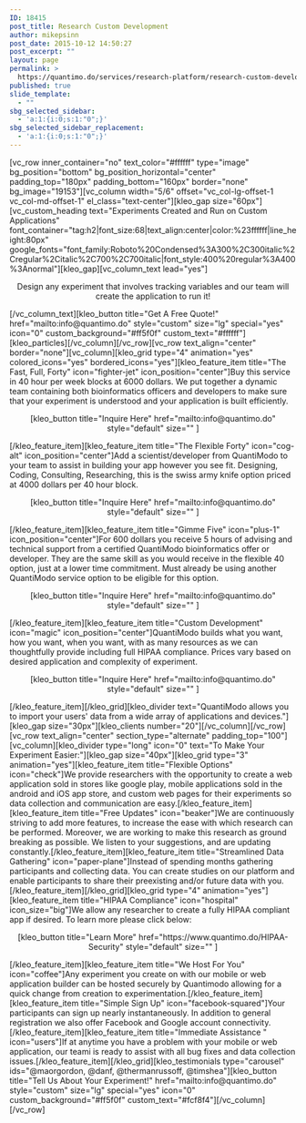 ```yaml
---
ID: 18415
post_title: Research Custom Development
author: mikepsinn
post_date: 2015-10-12 14:50:27
post_excerpt: ""
layout: page
permalink: >
  https://quantimo.do/services/research-platform/research-custom-development/
published: true
slide_template:
  - ""
sbg_selected_sidebar:
  - 'a:1:{i:0;s:1:"0";}'
sbg_selected_sidebar_replacement:
  - 'a:1:{i:0;s:1:"0";}'
---
```

[vc_row inner_container="no" text_color="#ffffff" type="image" bg_position="bottom" bg_position_horizontal="center" padding_top="180px" padding_bottom="160px" border="none" bg_image="19153"][vc_column width="5/6" offset="vc_col-lg-offset-1 vc_col-md-offset-1" el_class="text-center"][kleo_gap size="60px"][vc_custom_heading text="Experiments Created and Run on Custom Applications" font_container="tag:h2|font_size:68|text_align:center|color:%23ffffff|line_height:80px" google_fonts="font_family:Roboto%20Condensed%3A300%2C300italic%2Cregular%2Citalic%2C700%2C700italic|font_style:400%20regular%3A400%3Anormal"][kleo_gap][vc_column_text lead="yes"]
<p style="text-align: center;">Design any experiment that involves tracking variables and our team will create the application to run it!</p>
[/vc_column_text][kleo_button title="Get A Free Quote!" href="mailto:info@quantimo.do" style="custom" size="lg" special="yes" icon="0" custom_background="#ff5f0f" custom_text="#ffffff"][kleo_particles][/vc_column][/vc_row][vc_row text_align="center" border="none"][vc_column][kleo_grid type="4" animation="yes" colored_icons="yes" bordered_icons="yes"][kleo_feature_item title="The Fast, Full, Forty" icon="fighter-jet" icon_position="center"]Buy this service in 40 hour per week blocks at 6000 dollars. We put together a dynamic team containing both bioinformatics officers and developers to make sure that your experiment is understood and your application is built efficiently.
<p style="text-align: center;">[kleo_button title="Inquire Here" href="mailto:info@quantimo.do" style="default" size="" ]</p>
[/kleo_feature_item][kleo_feature_item title="The Flexible Forty" icon="cog-alt" icon_position="center"]Add a scientist/developer from QuantiModo to your team to assist in building your app however you see fit. Designing, Coding, Consulting, Researching, this is the swiss army knife option priced at 4000 dollars per 40 hour block.
<p style="text-align: center;">[kleo_button title="Inquire Here" href="mailto:info@quantimo.do" style="default" size="" ]</p>
[/kleo_feature_item][kleo_feature_item title="Gimme Five" icon="plus-1" icon_position="center"]For 600 dollars you receive 5 hours of advising and technical support from a certified QuantiModo bioinformatics offer or developer. They are the same skill as you would receive in the flexible 40 option, just at a lower time commitment. Must already be using another QuantiModo service option to be eligible for this option.
<p style="text-align: center;">[kleo_button title="Inquire Here" href="mailto:info@quantimo.do" style="default" size="" ]</p>
[/kleo_feature_item][kleo_feature_item title="Custom Development" icon="magic" icon_position="center"]QuantiModo builds what you want, how you want, when you want, with as many resources as we can thoughtfully provide including full HIPAA compliance. Prices vary based on desired application and complexity of experiment.
<p style="text-align: center;">[kleo_button title="Inquire Here" href="mailto:info@quantimo.do" style="default" size="" ]</p>
[/kleo_feature_item][/kleo_grid][kleo_divider text="QuantiModo allows you to import your users' data from a wide array of applications and devices."][kleo_gap size="30px"][kleo_clients number="20"][/vc_column][/vc_row][vc_row text_align="center" section_type="alternate" padding_top="100"][vc_column][kleo_divider type="long" icon="0" text="To Make Your Experiment Easier:"][kleo_gap size="40px"][kleo_grid type="3" animation="yes"][kleo_feature_item title="Flexible Options" icon="check"]We provide researchers with the opportunity to create a web application sold in stores like google play, mobile applications sold in the android and iOS app store, and custom web pages for their experiments so data collection and communication are easy.[/kleo_feature_item][kleo_feature_item title="Free Updates" icon="beaker"]We are continuously striving to add more features, to increase the ease with which research can be performed. Moreover, we are working to make this research as ground breaking as possible. We listen to your suggestions, and are updating constantly.[/kleo_feature_item][kleo_feature_item title="Streamlined Data Gathering" icon="paper-plane"]Instead of spending months gathering participants and collecting data. You can create studies on our platform and enable participants to share their preexisting and/or future data with you.[/kleo_feature_item][/kleo_grid][kleo_grid type="4" animation="yes"][kleo_feature_item title="HIPAA Compliance" icon="hospital" icon_size="big"]We allow any researcher to create a fully HIPAA compliant app if desired. To learn more please click below:
<p style="text-align: center;">[kleo_button title="Learn More" href="https://www.quantimo.do/HIPAA-Security" style="default" size="" ]</p>
[/kleo_feature_item][kleo_feature_item title="We Host For You" icon="coffee"]Any experiment you create on with our mobile or web application builder can be hosted securely by Quantimodo allowing for a quick change from creation to experimentation.[/kleo_feature_item][kleo_feature_item title="Simple Sign Up" icon="facebook-squared"]Your participants can sign up nearly instantaneously. In addition to general registration we also offer Facebook and Google account connectivity.[/kleo_feature_item][kleo_feature_item title="Immediate Assistance " icon="users"]If at anytime you have a problem with your mobile or web application, our teami is ready to assist with all bug fixes and data collection issues.[/kleo_feature_item][/kleo_grid][kleo_testimonials type="carousel" ids="@maorgordon, @danf, @thermanrussoff, @timshea"][kleo_button title="Tell Us About Your Experiment!" href="mailto:info@quantimo.do" style="custom" size="lg" special="yes" icon="0" custom_background="#ff5f0f" custom_text="#fcf8f4"][/vc_column][/vc_row]